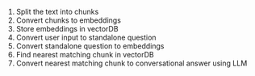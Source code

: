 1. Split the text into chunks
2. Convert chunks to embeddings
3. Store embeddings in vectorDB
4. Convert user input to standalone question
5. Convert standalone question to embeddings
6. Find nearest matching chunk in vectorDB
7. Convert nearest matching chunk to conversational answer using LLM